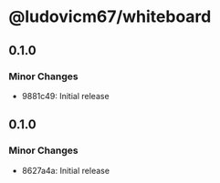 # @ludovicm67/whiteboard

## 0.1.0

### Minor Changes

- 9881c49: Initial release

## 0.1.0

### Minor Changes

- 8627a4a: Initial release
